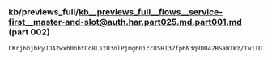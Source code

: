 ### kb/previews_full/kb__previews_full__flows__service-first__master-and-slot@auth.har.part025.md.part001.md (part 002)

```md
CKrj6hjbPyJOA2wxh0nhtCo8LstO3olPjmg60icc8SH132fp6N3qRD042BSaW1Wz/Tw1TQItutjVoKFa8N2D1zcWJrlKG3AK4
```

```
